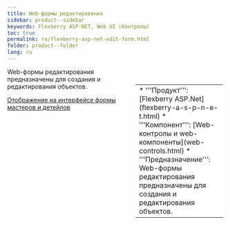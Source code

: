 ```yaml
---
title: Web-формы редактирования
sidebar: product--sidebar
keywords: Flexberry ASP-NET, Web UI (Контролы)
toc: true
permalink: ru/flexberry-asp-net-edit-form.html
folder: product--folder
lang: ru
---
```


<div style="margin:5px; padding-left:28px; float:right; width:40%; outline:1px solid white;">
<br>
<table border="0" width="100%" bgcolor="#6495ED">
<tbody><tr><td bgcolor="#FFFFFF">
* '''Продукт''': [Flexberry ASP.Net](flexberry-a-s-p-n-e-t.html)
* '''Компонент''': [Web-контролы и web-компоненты](web-controls.html)
* '''Предназначение''': Web-формы редактирования предназначены для создания и редактирования объектов.
</td>
</tr></tbody></table></a>
</div>

Web-формы редактирования предназначены для создания и редактирования объектов.

[Отображение на интерфейсе формы мастеров и детейлов](masters-and-details.html)
